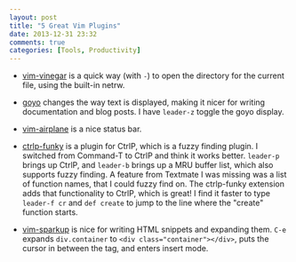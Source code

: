 ```yaml
---
layout: post
title: "5 Great Vim Plugins"
date: 2013-12-31 23:32
comments: true
categories: [Tools, Productivity]
---
```


 * [vim-vinegar](https://github.com/tpope/vim-vinegar) is a quick way (with `-`) to open the directory for the current file, using the built-in netrw.

 * [goyo](https://github.com/junegunn/goyo.vim) changes the way text is displayed, making it nicer for writing documentation and blog posts. I have `leader-z` toggle the goyo display.

 * [vim-airplane](https://github.com/bling/vim-airline) is a nice status bar.

 * [ctrlp-funky](https://github.com/tacahiroy/ctrlp-funky) is a plugin for CtrlP, which is a fuzzy finding plugin. I switched from Command-T to CtrlP and think it works better. `leader-p` brings up CtrlP, and `leader-b` brings up a MRU buffer list, which also supports fuzzy finding. A feature from Textmate I was missing was a list of function names, that I could fuzzy find on. The ctrlp-funky extension adds that functionality to CtrlP, which is great! I find it faster to type `leader-f cr` and `def create` to jump to the line where the "create" function starts.

 * [vim-sparkup](https://github.com/tristen/vim-sparkup) is nice for writing HTML snippets and expanding them. `C-e` expands `div.container` to `<div class="container"></div>`, puts the cursor in between the tag, and enters insert mode.
